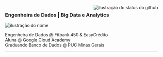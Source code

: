 <img align='right' src="https://github-readme-stats.vercel.app/api/top-langs/?username=amandacordeiro&layout=compact&show_icons=true&title_color=783c00&text_color=af552e&icon_color=783c00&bg_color=f8efd4&cache_seconds=2300" alt="ilustração do status do github">

### <strong>Engenheira de Dados | Big Data e Analytics</strong>

<img src="https://img.shields.io/static/v1?label=Overview&message=amandacordeiro&color=f8efd4&style=for-the-badge&logo=GitHub" alt="ilustração do nome">

<p> Engenheira de Dados @ Fitbank 450 & EasyCrédito<br/> Aluna @ Google Cloud Academy <br/> Graduando Banco de Dados @ PUC Minas Gerais</p>

<hr>
